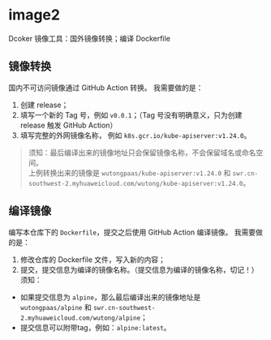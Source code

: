 # image2
Dcoker 镜像工具：国外镜像转换；编译 Dockerfile
## 镜像转换

国内不可访问镜像通过 GitHub Action 转换。
我需要做的是：
1. 创建 release；
2. 填写一个新的 Tag 号，例如 `v0.0.1`；（Tag 号没有明确意义，只为创建 release 触发 GitHub Action）
3. 填写完整的外网镜像名称， 例如 `k8s.gcr.io/kube-apiserver:v1.24.0`。
> 须知：最后编译出来的镜像地址只会保留镜像名称，不会保留域名或命名空间。  
> 上例转换出来的镜像是 `wutongpaas/kube-apiserver:v1.24.0` 和 `swr.cn-southwest-2.myhuaweicloud.com/wutong/kube-apiserver:v1.24.0`。
## 编译镜像
编写本仓库下的 `Dockerfile`，提交之后使用 GitHub Action 编译镜像。
我需要做的是：
1. 修改仓库的 Dockerfile 文件，写入新的内容；
2. 提交，提交信息为编译的镜像名称。（提交信息为编译的镜像名称，切记！）
须知：
- 如果提交信息为 `alpine`，那么最后编译出来的镜像地址是 `wutongpaas/alpine` 和 `swr.cn-southwest-2.myhuaweicloud.com/wutong/alpine`；
- 提交信息可以附带tag，例如：`alpine:latest`。
